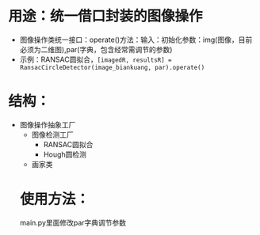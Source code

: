# 用途：统一借口封装的图像操作
- 图像操作类统一接口：operate()方法：输入：初始化参数：img(图像，目前必须为二维图),par(字典，包含经常需调节的参数)
- 示例：RANSAC圆拟合，`[imagedR, resultsR] = RansacCircleDetector(image_biankuang, par).operate()`

# 结构：
- 图像操作抽象工厂
  - 图像检测工厂
    - RANSAC圆拟合
    - Hough圆检测
  - 画家类
  # 使用方法：
  main.py里面修改par字典调节参数
  
